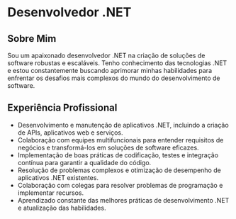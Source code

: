 # Desenvolvedor .NET

## Sobre Mim

Sou um apaixonado desenvolvedor .NET na criação de soluções de software robustas e escaláveis. Tenho conhecimento das tecnologias .NET e estou constantemente buscando aprimorar minhas habilidades para enfrentar os desafios mais complexos do mundo do desenvolvimento de software.

## Experiência Profissional

- Desenvolvimento e manutenção de aplicativos .NET, incluindo a criação de APIs, aplicativos web e serviços.
- Colaboração com equipes multifuncionais para entender requisitos de negócios e transformá-los em soluções de software eficazes.
- Implementação de boas práticas de codificação, testes e integração contínua para garantir a qualidade do código.
- Resolução de problemas complexos e otimização de desempenho de aplicativos .NET existentes.
- Colaboração com colegas para resolver problemas de programação e implementar recursos.
- Aprendizado constante das melhores práticas de desenvolvimento .NET e atualização das habilidades.

